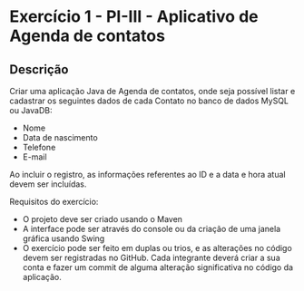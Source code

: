 Exercício 1 - PI-III - Aplicativo de Agenda de contatos
=======================================================

Descrição
---------
Criar uma aplicação Java de Agenda de contatos, onde seja possível listar e cadastrar os seguintes dados de cada Contato no banco de dados MySQL ou JavaDB:
* Nome
* Data de nascimento
* Telefone
* E-mail

Ao incluir o registro, as informações referentes ao ID e a data e hora atual devem ser incluídas.

Requisitos do exercício:
* O projeto deve ser criado usando o Maven
* A interface pode ser através do console ou da criação de uma janela gráfica usando Swing
* O exercício pode ser feito em duplas ou trios, e as alterações no código devem ser registradas no GitHub. Cada integrante deverá criar a sua conta e fazer um commit de alguma alteração significativa no código da aplicação.
